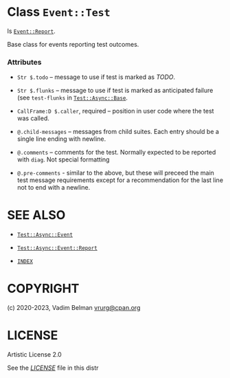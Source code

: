 # Class `Event::Test`

Is [`Event::Report`](https://raku.land/?q=Event::Report).

Base class for events reporting test outcomes.

### Attributes

  - `Str $.todo` – message to use if test is marked as *TODO*.

  - `Str $.flunks` – message to use if test is marked as anticipated failure (see `test-flunks` in [`Test::Async::Base`](../Base.md).

  - `CallFrame:D $.caller`, required – position in user code where the test was called.

  - `@.child-messages` – messages from child suites. Each entry should be a single line ending with newline.

  - `@.comments` – comments for the test. Normally expected to be reported with `diag`. Not special formatting

  - `@.pre-comments` - similar to the above, but these will preceed the main test message requirements except for a recommendation for the last line not to end with a newline.

# SEE ALSO

  - [`Test::Async::Event`](../Event.md)

  - [`Test::Async::Event::Report`](Report.md)

  - [`INDEX`](../../../../../INDEX.md)

# COPYRIGHT

(c) 2020-2023, Vadim Belman <vrurg@cpan.org>

# LICENSE

Artistic License 2.0

See the [*LICENSE*](../../../../../LICENSE) file in this distr

